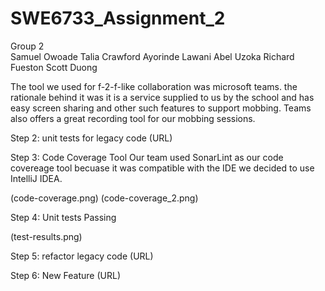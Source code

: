 # SWE6733_Assignment_2

Group 2
<br>
Samuel Owoade
Talia Crawford
Ayorinde Lawani
Abel Uzoka
Richard Fueston
Scott Duong


The tool we used for f-2-f-like collaboration  was microsoft teams. the rationale behind it was it is a service 
supplied to us by the school and has easy screen sharing and other such features to support mobbing. Teams also 
offers a great recording tool for our mobbing sessions. 

Step 2: unit tests for legacy code
(URL)

Step 3: Code Coverage Tool
Our team used SonarLint as our code covereage tool becuase it was compatible with the IDE we decided to use IntelliJ IDEA.

(code-coverage.png)
(code-coverage_2.png)


Step 4: Unit tests Passing 

(test-results.png)

Step 5: refactor legacy code
(URL)

Step 6: New Feature 
(URL)


